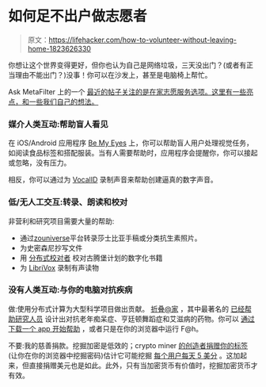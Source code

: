 # 如何足不出户做志愿者

> 原文：<https://lifehacker.com/how-to-volunteer-without-leaving-home-1823626330>

你想让这个世界变得更好，但你也认为自己是网络垃圾，三天没出门？(或者有正当理由不能出门？)没事！你可以在沙发上，甚至是电脑椅上帮忙。



Ask MetaFilter 上的一个 [最近的帖子关注的是在家志愿服务选项。这里有一些亮点，和一些我们自己的想法。](https://ask.metafilter.com/319849/volunteering-between-keyboard-and-chair)

### **媒介人类互动:帮助盲人看见**

在 iOS/Android 应用程序 [Be My Eyes](https://www.bemyeyes.com/) 上，你可以帮助盲人用户处理视觉任务，如阅读食品标签和搭配服装。当有人需要帮助时，应用程序会提醒你，你可以接起或忽略，没有压力。

相反，你可以通过为 [VocalID](https://www.vocalid.co/) 录制声音来帮助创建逼真的数字声音。

### **低/无人工交互:转录、朗读和校对**

非营利和研究项目需要大量的帮助:

*   通过[zouniverse](https://www.zooniverse.org/)平台转录莎士比亚手稿或分类抗生素照片。
*   为史密森尼抄写文件
*   用 [分布式校对者](https://www.pgdp.net/c/) 校对古腾堡计划的数字化书籍
*   为 [LibriVox](https://librivox.org/) 录制有声读物

### **没有人类互动:与你的电脑对抗疾病**

做:使用分布式计算为大型科学项目做出贡献。 [折叠@家](http://folding.stanford.edu/) ，其中最著名的 [已经帮助研究人员](https://www.reddit.com/r/askscience/comments/r93i6/has_foldinghome_really_accomplished_anything/) 设计出对抗老年痴呆症、亨廷顿舞蹈症和艾滋病的药物。你可以 [通过下载一个 app 开始帮助](http://folding.stanford.edu/start-folding/) ，或者只是在你的浏览器中运行 F@h。

不要:我的慈善捐款。挖掘加密是低效的；crypto miner [的创造者捐赠你的标签](https://donateyourtab.to/) (让你在你的浏览器中挖掘密码)估计它可能挖掘 [每个用户每天 5 美分](https://www.makeuseof.com/tag/spare-cpu-cycles-charity/) 。这加起来，但直接捐赠美元也是如此。此外，只有当加密货币有价值时，挖掘加密货币才有效。